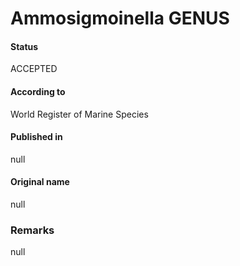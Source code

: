 Ammosigmoinella GENUS
=======

#### Status
ACCEPTED

#### According to
World Register of Marine Species

#### Published in
null

#### Original name
null

### Remarks
null